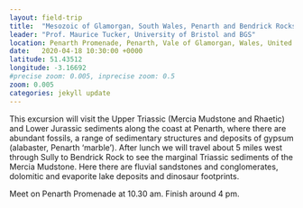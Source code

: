 ```yaml
---
layout: field-trip
title:  "Mesozoic of Glamorgan, South Wales, Penarth and Bendrick Rocks, Sully"
leader: "Prof. Maurice Tucker, University of Bristol and BGS"
location: Penarth Promenade, Penarth, Vale of Glamorgan, Wales, United Kingdom
date:   2020-04-18 10:30:00 +0000
latitude: 51.43512
longitude: -3.16692
#precise zoom: 0.005, inprecise zoom: 0.5
zoom: 0.005
categories: jekyll update
---
```

This excursion will visit the Upper Triassic (Mercia Mudstone and Rhaetic) and Lower Jurassic sediments along the coast at Penarth, where there are abundant fossils, a range of sedimentary structures and deposits of gypsum (alabaster, Penarth ‘marble’). After lunch we will travel about 5 miles west through Sully to Bendrick Rock to see the marginal Triassic sediments of the Mercia Mudstone. Here there are fluvial sandstones and conglomerates, dolomitic and evaporite lake deposits and dinosaur footprints.

Meet on Penarth Promenade at 10.30 am. Finish around 4 pm.
